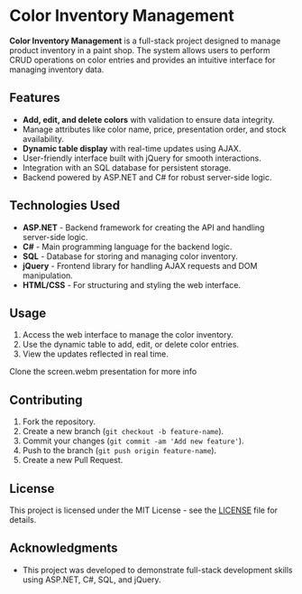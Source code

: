 # Color Inventory Management

**Color Inventory Management** is a full-stack project designed to manage product inventory in a paint shop. The system allows users to perform CRUD operations on color entries and provides an intuitive interface for managing inventory data.

## Features

- **Add, edit, and delete colors** with validation to ensure data integrity.
- Manage attributes like color name, price, presentation order, and stock availability.
- **Dynamic table display** with real-time updates using AJAX.
- User-friendly interface built with jQuery for smooth interactions.
- Integration with an SQL database for persistent storage.
- Backend powered by ASP.NET and C# for robust server-side logic.

## Technologies Used

- **ASP.NET** - Backend framework for creating the API and handling server-side logic.
- **C#** - Main programming language for the backend logic.
- **SQL** - Database for storing and managing color inventory.
- **jQuery** - Frontend library for handling AJAX requests and DOM manipulation.
- **HTML/CSS** - For structuring and styling the web interface.

## Usage

1. Access the web interface to manage the color inventory.
2. Use the dynamic table to add, edit, or delete color entries.
3. View the updates reflected in real time.

Clone the screen.webm presentation for more info

## Contributing

1. Fork the repository.
2. Create a new branch (`git checkout -b feature-name`).
3. Commit your changes (`git commit -am 'Add new feature'`).
4. Push to the branch (`git push origin feature-name`).
5. Create a new Pull Request.

## License

This project is licensed under the MIT License - see the [LICENSE](LICENSE) file for details.

## Acknowledgments

- This project was developed to demonstrate full-stack development skills using ASP.NET, C#, SQL, and jQuery.

